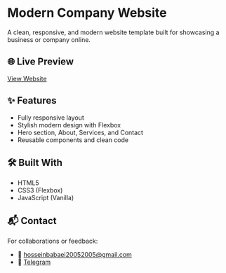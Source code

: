# Modern Company Website

A clean, responsive, and modern website template built for showcasing a business or company online.

## 🌐 Live Preview
[View Website](https://hosseinbabaei1.github.io/modern-company-website)

## ✨ Features
- Fully responsive layout
- Stylish modern design with Flexbox
- Hero section, About, Services, and Contact
- Reusable components and clean code

## 🛠️ Built With
- HTML5
- CSS3 (Flexbox)
- JavaScript (Vanilla)

## 📬 Contact

For collaborations or feedback:

- 📧 hosseinbabaei20052005@gmail.com  
- 💬 [Telegram](https://t.me/bepeni)  
